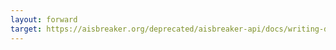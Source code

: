 ```yaml
---
layout: forward
target: https://aisbreaker.org/deprecated/aisbreaker-api/docs/writing-docs/markdown-examples
---
```

